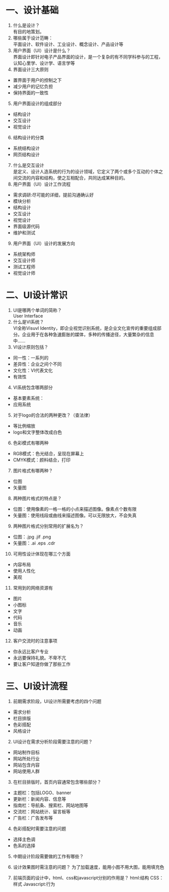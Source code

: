 # 一、设计基础

1. 什么是设计？   
  有目的地策划。
2. 哪些属于设计范畴：  
  平面设计、软件设计、工业设计、概念设计、产品设计等
3. 用户界面（UI）设计是什么？  
  界面设计即针对电子产品界面的设计，是一个复杂的有不同学科参与的工程，认知心里学、设计学、语言学等
4. 界面设计三大原则  
  * 置界面于用户的控制之下
  * 减少用户的记忆负担
  * 保持界面的一致性
5. 用户界面设计的组成部分
  * 结构设计
  * 交互设计
  * 视觉设计
6. 结构设计的分类
  * 系统结构设计
  * 网页结构设计
7. 什么是交互设计  
  是定义、设计人造系统的行为的设计领域，它定义了两个或多个互动的个体之间交流的内容和结构，使之互相配合，共同达成某种目的。
8. 用户界面（UI）设计工作流程  
  - 需求调研:尽可能的详细，提前沟通确认好
  - 模块分析
  - 结构设计
  - 交互设计
  - 视觉设计
  - 界面级源代码
  - 维护和测试
9. 用户界面（UI）设计的发展方向  
  - 系统架构师
  - 交互设计师
  - 测试工程师
  - 视觉设计师
# 二、UI设计常识

1. UI是哪两个单词的简称？  
  User Interface
2. 什么是VI系统？  
  VI全称Visuvl Identity，即企业视觉识别系统，是企业文化宣传的重要组成部分。企业用于在各种急速膨胀的媒体，多种的传播途径，大量繁杂的信息中……
3. VI设计原则包括？
  * 同一性：一系列的
  * 差异性：企业之间个不同
  * 文化性：VI代表文化
  * 有效性
4. VI系统包含哪两部分
  * 基本要素系统：
  * 应用系统
5. 对于logo的合法的两种更改？（查法律）
  * 等比例缩放
  * logo和文字整体改成白色
6. 色彩模式有哪两种
  * RGB模式：色光结合，呈现在屏幕上
  * CMYK模式：颜料结合，打印
7. 图片格式有哪两种？
  * 位图
  * 矢量图
8. 两种图片格式的特点是？
  * 位图：使用像素的一格一格的小点来描述图像。像素点个数有限
  * 矢量图：使用线段或曲线来描述图像。可以无限放大，不会失真  
9. 两种图片格式分别常用的扩展名为？
  + 位图：.jpg .jif .png
  + 矢量图：.ai .eps .cdr
10. 可用性设计体现在哪三个方面
  - 内容布局
  - 使用人性化
  - 美观
11. 常用到的网络资源有
  - 图片
  - 小图标
  - 文字
  - 代码
  - 音乐
  - 动画
12. 客户交流时的注意事项
  - 你永远比客户专业
  - 永远要保持礼貌。不卑不亢
  - 要让客户知道你做了那些工作
# 三、UI设计流程

1. 前期需求阶段，UI设计所需要考虑的四个问题
  - 需求分析
  - 栏目排版
  - 色彩搭配
  - 风格设计
2. UI设计在需求分析阶段需要注意的问题？
  - 网站制作目标
  - 网站所处行业
  - 网站包含内容
  - 网站使用人群
3. 在栏目排版时，首页内容通常包含哪些部分？
  - 主题栏：包括LOGO、banner
  - 更新栏：新闻内容、信息等
  - 指南栏：导航条、搜索栏、网站地图等
  - 交流栏：网站统计、留言板等
  - 广告栏：广告发布等
4. 色彩搭配时需要注意的问题
  - 选择主色调
  - 色系的选择
5. 中期设计阶段需要做的工作有哪些？
  
6. 设计效果图时需注意的问题？
  为了加载速度，能用小图不用大图，能用填充色
7. 前端页面的设计中，html、css和javascript分别的作用是？ 
  html:结构
  CSS：样式
  Javascript:行为
